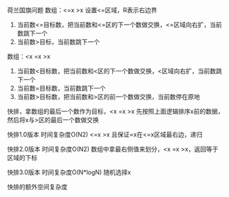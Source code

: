 荷兰国旗问题 
数组：<=x >x
设置<=区域，R表示右边界
1. 当前数<=目标数，把当前数和<=区的下一个数做交换，<=区域向右扩，当前数跳下一个
2. 当前数>目标，当前数跳下一个

数组：<x =x >x
1. 当前数<目标数，把当前数和<区的下一个数做交换，<区域向右扩，当前数跳下一个
2. 当前数=目标数，当前数跳下一个
3. 当前数>目标数，把当前数和>区的前一个数做交换，当前数停在原地

快排，拿数组的最后一个数作为目标，<x =x >x
先按照上面逻辑排序x前的数据，然后将x与>区的最后一个数做交换

快排1.0版本 时间复杂度O(N2)
<=x >x 且保证=x在<=x区域最右边，递归

快排2.0版本 时间复杂度O(N2)
数组中拿最右侧值来划分，<x =x >x，返回等于区域的下标

快排3.0版本 时间复杂度O(N*logN)
随机选择x

快排的额外空间复杂度